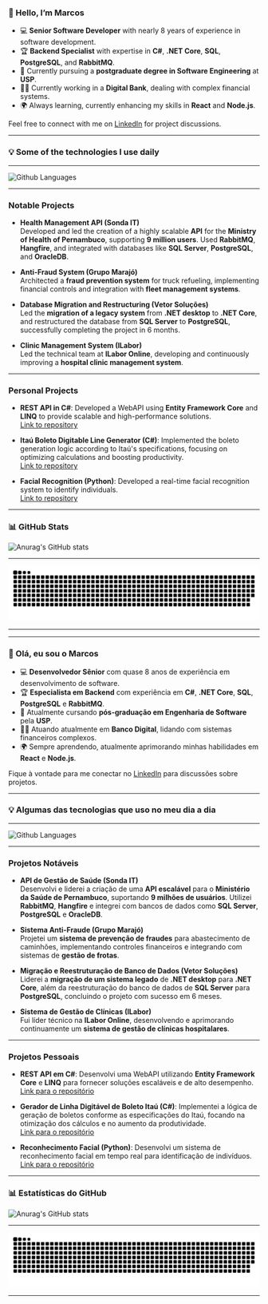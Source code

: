 <h3>👋 Hello, I’m Marcos</h3>

- 💻 **Senior Software Developer** with nearly 8 years of experience in software development.
- 🏆 **Backend Specialist** with expertise in **C#**, **.NET Core**, **SQL**, **PostgreSQL**, and **RabbitMQ**.
- 📘 Currently pursuing a **postgraduate degree in Software Engineering** at **USP**.
- 👨‍💻 Currently working in a **Digital Bank**, dealing with complex financial systems.
- 🌍 Always learning, currently enhancing my skills in **React** and **Node.js**.

Feel free to connect with me on [LinkedIn](https://www.linkedin.com/in/marcos-caetano/) for project discussions.

---

<h3><b>💡 Some of the technologies I use daily</b></h3>
<hr>

![Github Languages](https://github-readme-stats.vercel.app/api/top-langs/?username=MCaetanoPJ&layout=compact&count_private=true&theme=chartreuse-dark)

<hr>

<h3><b>Notable Projects</b></h3>

- **Health Management API (Sonda IT)**  
  Developed and led the creation of a highly scalable **API** for the **Ministry of Health of Pernambuco**, supporting **9 million users**. Used **RabbitMQ**, **Hangfire**, and integrated with databases like **SQL Server**, **PostgreSQL**, and **OracleDB**.

- **Anti-Fraud System (Grupo Marajó)**  
  Architected a **fraud prevention system** for truck refueling, implementing financial controls and integration with **fleet management systems**.

- **Database Migration and Restructuring (Vetor Soluções)**  
  Led the **migration of a legacy system** from **.NET desktop** to **.NET Core**, and restructured the database from **SQL Server** to **PostgreSQL**, successfully completing the project in 6 months.

- **Clinic Management System (ILabor)**  
  Led the technical team at **ILabor Online**, developing and continuously improving a **hospital clinic management system**.

---

<h3><b>Personal Projects</b></h3>

- **REST API in C#**: Developed a WebAPI using **Entity Framework Core** and **LINQ** to provide scalable and high-performance solutions.  
  [Link to repository](https://github.com/MCaetanoPJ/API_REST)

- **Itaú Boleto Digitable Line Generator (C#)**: Implemented the boleto generation logic according to Itaú's specifications, focusing on optimizing calculations and boosting productivity.  
  [Link to repository](https://github.com/MCaetanoPJ/GeradorLinhaDigitavelBoletoItau)

- **Facial Recognition (Python)**: Developed a real-time facial recognition system to identify individuals.  
  [Link to repository](https://github.com/MCaetanoPJ/Reconhecimento-Facial)

---

<h3><b>📊 GitHub Stats</b></h3>

![Anurag's GitHub stats](https://github-readme-stats.vercel.app/api?username=MCaetanoPJ&show_icons=true&theme=chartreuse-dark)

<hr>

![Snake animation](https://github.com/MCaetanoPJ/MCaetanoPJ/blob/main/github-MCaetanoPJ-contribution.svg)

---

<!-- 
Feel free to add more details or projects to personalize your README.
This template provides a clear view of your skills and accomplishments in an attractive way.
-->

---

<h3>👋 Olá, eu sou o Marcos</h3>

- 💻 **Desenvolvedor Sênior** com quase 8 anos de experiência em desenvolvimento de software.
- 🏆 **Especialista em Backend** com experiência em **C#**, **.NET Core**, **SQL**, **PostgreSQL** e **RabbitMQ**.
- 📘 Atualmente cursando **pós-graduação em Engenharia de Software** pela **USP**.
- 👨‍💻 Atuando atualmente em **Banco Digital**, lidando com sistemas financeiros complexos.
- 🌍 Sempre aprendendo, atualmente aprimorando minhas habilidades em **React** e **Node.js**.

Fique à vontade para me conectar no [LinkedIn](https://www.linkedin.com/in/marcos-caetano/) para discussões sobre projetos.

---

<h3><b>💡 Algumas das tecnologias que uso no meu dia a dia</b></h3>
<hr>

![Github Languages](https://github-readme-stats.vercel.app/api/top-langs/?username=MCaetanoPJ&layout=compact&count_private=true&theme=chartreuse-dark)

<hr>

<h3><b>Projetos Notáveis</b></h3>

- **API de Gestão de Saúde (Sonda IT)**  
  Desenvolvi e liderei a criação de uma **API escalável** para o **Ministério da Saúde de Pernambuco**, suportando **9 milhões de usuários**. Utilizei **RabbitMQ**, **Hangfire** e integrei com bancos de dados como **SQL Server**, **PostgreSQL** e **OracleDB**.

- **Sistema Anti-Fraude (Grupo Marajó)**  
  Projetei um **sistema de prevenção de fraudes** para abastecimento de caminhões, implementando controles financeiros e integrando com sistemas de **gestão de frotas**.

- **Migração e Reestruturação de Banco de Dados (Vetor Soluções)**  
  Liderei a **migração de um sistema legado** de **.NET desktop** para **.NET Core**, além da reestruturação do banco de dados de **SQL Server** para **PostgreSQL**, concluindo o projeto com sucesso em 6 meses.

- **Sistema de Gestão de Clínicas (ILabor)**  
  Fui líder técnico na **ILabor Online**, desenvolvendo e aprimorando continuamente um **sistema de gestão de clínicas hospitalares**.

---

<h3><b>Projetos Pessoais</b></h3>

- **REST API em C#**: Desenvolvi uma WebAPI utilizando **Entity Framework Core** e **LINQ** para fornecer soluções escaláveis e de alto desempenho.  
  [Link para o repositório](https://github.com/MCaetanoPJ/API_REST)

- **Gerador de Linha Digitável de Boleto Itaú (C#)**: Implementei a lógica de geração de boletos conforme as especificações do Itaú, focando na otimização dos cálculos e no aumento da produtividade.  
  [Link para o repositório](https://github.com/MCaetanoPJ/GeradorLinhaDigitavelBoletoItau)

- **Reconhecimento Facial (Python)**: Desenvolvi um sistema de reconhecimento facial em tempo real para identificação de indivíduos.  
  [Link para o repositório](https://github.com/MCaetanoPJ/Reconhecimento-Facial)

---

<h3>📊 Estatísticas do GitHub</h3>

![Anurag's GitHub stats](https://github-readme-stats.vercel.app/api?username=MCaetanoPJ&show_icons=true&theme=chartreuse-dark)

<hr>

![Snake animation](https://github.com/MCaetanoPJ/MCaetanoPJ/blob/main/github-MCaetanoPJ-contribution.svg)

---

<!-- 
Sinta-se à vontade para adicionar mais detalhes ou projetos para personalizar seu README.
Este template oferece uma visão clara de suas habilidades e conquistas de forma atraente.
-->
